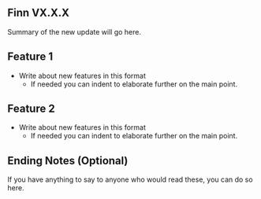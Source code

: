 ## Finn VX.X.X
Summary of the new update will go here.

## Feature 1
- Write about new features in this format
    - If needed you can indent to elaborate further on the main point.

## Feature 2
- Write about new features in this format
    - If needed you can indent to elaborate further on the main point.

## Ending Notes (Optional)
If you have anything to say to anyone who would read these, you can do so here.

